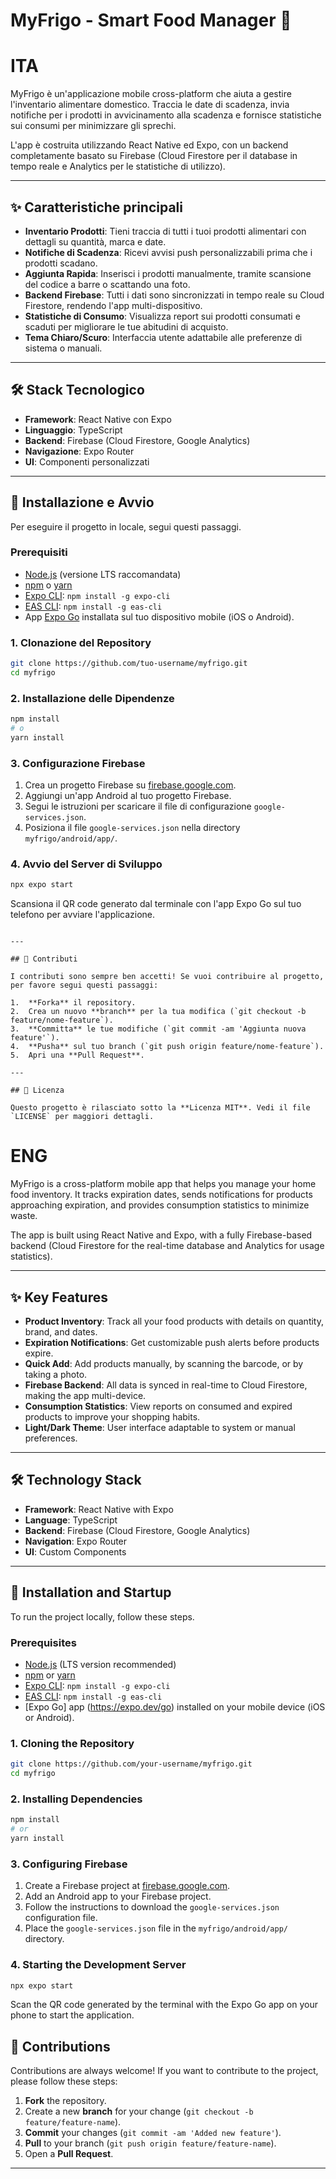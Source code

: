 # MyFrigo - Smart Food Manager 🍏

# ITA

MyFrigo è un'applicazione mobile cross-platform che aiuta a gestire l'inventario alimentare domestico. Traccia le date di scadenza, invia notifiche per i prodotti in avvicinamento alla scadenza e fornisce statistiche sui consumi per minimizzare gli sprechi.

L'app è costruita utilizzando React Native ed Expo, con un backend completamente basato su Firebase (Cloud Firestore per il database in tempo reale e Analytics per le statistiche di utilizzo).

---

## ✨ Caratteristiche principali

-   **Inventario Prodotti**: Tieni traccia di tutti i tuoi prodotti alimentari con dettagli su quantità, marca e date.
-   **Notifiche di Scadenza**: Ricevi avvisi push personalizzabili prima che i prodotti scadano.
-   **Aggiunta Rapida**: Inserisci i prodotti manualmente, tramite scansione del codice a barre o scattando una foto.
-   **Backend Firebase**: Tutti i dati sono sincronizzati in tempo reale su Cloud Firestore, rendendo l'app multi-dispositivo.
-   **Statistiche di Consumo**: Visualizza report sui prodotti consumati e scaduti per migliorare le tue abitudini di acquisto.
-   **Tema Chiaro/Scuro**: Interfaccia utente adattabile alle preferenze di sistema o manuali.

---

## 🛠️ Stack Tecnologico

-   **Framework**: React Native con Expo
-   **Linguaggio**: TypeScript
-   **Backend**: Firebase (Cloud Firestore, Google Analytics)
-   **Navigazione**: Expo Router
-   **UI**: Componenti personalizzati

---

## 🚀 Installazione e Avvio

Per eseguire il progetto in locale, segui questi passaggi.

### Prerequisiti

-   [Node.js](https://nodejs.org/) (versione LTS raccomandata)
-   [npm](https://www.npmjs.com/) o [yarn](https://yarnpkg.com/)
-   [Expo CLI](https://docs.expo.dev/get-started/installation/): `npm install -g expo-cli`
-   [EAS CLI](https://docs.expo.dev/get-started/installation/): `npm install -g eas-cli`
-   App [Expo Go](https://expo.dev/go) installata sul tuo dispositivo mobile (iOS o Android).

### 1. Clonazione del Repository

```bash
git clone https://github.com/tuo-username/myfrigo.git
cd myfrigo
```

### 2. Installazione delle Dipendenze

```bash
npm install
# o
yarn install
```

### 3. Configurazione Firebase

1.  Crea un progetto Firebase su [firebase.google.com](https://firebase.google.com/).
2.  Aggiungi un'app Android al tuo progetto Firebase.
3.  Segui le istruzioni per scaricare il file di configurazione `google-services.json`.
4.  Posiziona il file `google-services.json` nella directory `myfrigo/android/app/`.

### 4. Avvio del Server di Sviluppo

```bash
npx expo start
```

Scansiona il QR code generato dal terminale con l'app Expo Go sul tuo telefono per avviare l'applicazione.

```

---

## 🤝 Contributi

I contributi sono sempre ben accetti! Se vuoi contribuire al progetto, per favore segui questi passaggi:

1.  **Forka** il repository.
2.  Crea un nuovo **branch** per la tua modifica (`git checkout -b feature/nome-feature`).
3.  **Committa** le tue modifiche (`git commit -am 'Aggiunta nuova feature'`).
4.  **Pusha** sul tuo branch (`git push origin feature/nome-feature`).
5.  Apri una **Pull Request**.

---

## 📄 Licenza

Questo progetto è rilasciato sotto la **Licenza MIT**. Vedi il file `LICENSE` per maggiori dettagli.

```

# ENG

MyFrigo is a cross-platform mobile app that helps you manage your home food inventory. It tracks expiration dates, sends notifications for products approaching expiration, and provides consumption statistics to minimize waste.

The app is built using React Native and Expo, with a fully Firebase-based backend (Cloud Firestore for the real-time database and Analytics for usage statistics).

---

## ✨ Key Features

- **Product Inventory**: Track all your food products with details on quantity, brand, and dates.
- **Expiration Notifications**: Get customizable push alerts before products expire.
- **Quick Add**: Add products manually, by scanning the barcode, or by taking a photo.
- **Firebase Backend**: All data is synced in real-time to Cloud Firestore, making the app multi-device.
- **Consumption Statistics**: View reports on consumed and expired products to improve your shopping habits.
- **Light/Dark Theme**: User interface adaptable to system or manual preferences.

---

## 🛠️ Technology Stack

- **Framework**: React Native with Expo
- **Language**: TypeScript
- **Backend**: Firebase (Cloud Firestore, Google Analytics)
- **Navigation**: Expo Router
- **UI**: Custom Components

---

## 🚀 Installation and Startup

To run the project locally, follow these steps.

### Prerequisites

- [Node.js](https://nodejs.org/) (LTS version recommended)
- [npm](https://www.npmjs.com/) or [yarn](https://yarnpkg.com/)
- [Expo CLI](https://docs.expo.dev/get-started/installation/): `npm install -g expo-cli`
- [EAS CLI](https://docs.expo.dev/get-started/installation/): `npm install -g eas-cli`
- [Expo Go] app (https://expo.dev/go) installed on your mobile device (iOS or Android).

### 1. Cloning the Repository

```bash
git clone https://github.com/your-username/myfrigo.git
cd myfrigo
```

### 2. Installing Dependencies

```bash
npm install
# or
yarn install
```

### 3. Configuring Firebase

1. Create a Firebase project at [firebase.google.com](https://firebase.google.com/).
2. Add an Android app to your Firebase project.
3. Follow the instructions to download the `google-services.json` configuration file.
4. Place the `google-services.json` file in the `myfrigo/android/app/` directory.

### 4. Starting the Development Server

```bash
npx expo start
```

Scan the QR code generated by the terminal with the Expo Go app on your phone to start the application.

## 🤝 Contributions

Contributions are always welcome! If you want to contribute to the project, please follow these steps:

1. **Fork** the repository.
2. Create a new **branch** for your change (`git checkout -b feature/feature-name`).
3. **Commit** your changes (`git commit -am 'Added new feature'`).
4. **Pull** to your branch (`git push origin feature/feature-name`).
5. Open a **Pull Request**.

---
